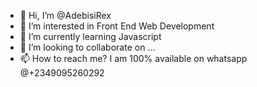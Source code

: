 - 👋 Hi, I’m @AdebisiRex
- 👀 I’m interested in Front End Web Development
- 🌱 I’m currently learning Javascript 
- 💞️ I’m looking to collaborate on ...
- 📫 How to reach me? I am 100% available on whatsapp @+2349095260292

<!---
AdebisiRex/AdebisiRex is a ✨ special ✨ repository because its `README.md` (this file) appears on your GitHub profile.
You can click the Preview link to take a look at your changes.
--->
